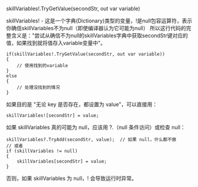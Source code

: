skillVariables!.TryGetValue(secondStr, out var variable)

skillVariables! - 这是一个字典(Dictionary)类型的变量，!是null包容运算符，表示你确信skillVariables不为null（即使编译器认为它可能为null）
所以这行代码的完整含义是："尝试从确信不为null的skillVariables字典中获取secondStr键对应的值，如果找到就将值存入variable变量中"。

```
if(skillVariables!.TryGetValue(secondStr, out var variable))
{
    // 使用找到的variable
}
else
{
    // 处理没找到的情况
}
```

如果目的是 "无论 key 是否存在，都设置为 value"，可以直接用：
```
skillVariables![secondStr] = value;
```

如果 skillVariables 真的可能为 null，应该用 ?.（null 条件访问）或检查 null：
```
skillVariables?.TryAdd(secondStr, value);  // 如果 null，什么都不做
// 或者
if (skillVariables != null)
{
    skillVariables[secondStr] = value;
}
```
否则，如果 skillVariables 为 null，! 会导致运行时异常。
